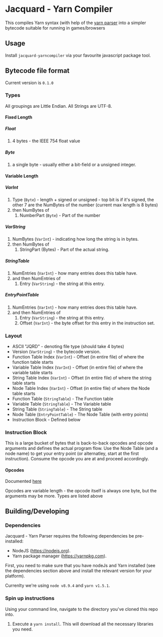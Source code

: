 # Jacquard - Yarn Compiler

This compiles Yarn syntax (with help of the [yarn parser](https://github.com/StirfireStudios/Jacquard-YarnParser) into a simpler bytecode suitable for running in games/browsers

## Usage

Install `jacquard-yarncompiler` via your favourite javascript package tool.

## Bytecode file format

Current version is `0.1.0`

### Types

All groupings are Little Endian. All Strings are UTF-8.

#### Fixed Length
##### Float
  1. 4 bytes - the IEEE 754 float value

##### Byte
  1. a single byte - usually either a bit-field or a unsigned integer.

#### Variable Length
##### VarInt
  1. Type (`Byte`) - length + signed or unsigned - top bit is if it's signed, the other 7 are the NumBytes of the number (current max length is 8 bytes)
  2. then NumBytes of 
     1. NumberPart (`Byte`) - Part of the number

##### VarString
  1. NumBytes (`VarInt`) - indicating how long the string is in bytes.
  2. then NumBytes of
     1. StringPart (Bytes) - Part of the actual string.

##### StringTable
  1. NumEntries (`VarInt`) - how many entries does this table have.
  2. and then NumEntries of
     1. Entry (`VarString`) - the string at this entry.

##### EntryPointTable
  1. NumEntries (`VarInt`) - how many entries does this table have.
  2. and then NumEntries of
     1. Entry (`VarString`) - the string at this entry.
     2. Offset (`VarInt`) - the byte offset for this entry in the instruction set.

### Layout

  - ASCII "JQRD" - denoting file type (should take 4 bytes)
  - Version (`VarString`) - the bytecode version.
  - Function Table Index (`VarInt`) - Offset (in entire file) of where the function table starts
  - Variable Table Index (`VarInt`) - Offset (in entire file) of where the variable table starts
  - String Table Index (`VarInt`) - Offset (in entire file) of where the string table starts
  - Node Table Index (`VarInt`) - Offset (in entire file) of where the Node table starts
  - Function Table (`StringTable`) - The Function table
  - Variable Table (`StringTable`) - The Variable table
  - String Table (`StringTable`) - The String table
  - Node Table (`EntryPointTable`) - The Node Table (with entry points)
  - Instruction Block - Defined below

### Instruction Block

This is a large bucket of bytes that is back-to-back opcodes and opcode arguments and defines the actual program flow. Use the Node Table (and a node name) to get your entry point (or alternatley, start at the first instruction). Consume the opcode you are at and proceed accordingly.

#### Opcodes

Documented [here](https://github.com/StirfireStudios/Jacquard-YarnCompiler/blob/master/src/commands/index.js#L9)

Opcodes are variable length - the opcode itself is always one byte, but the arguments may be more. Types are listed above

## Building/Developing

### Dependencies

Jacquard - Yarn Parser requires the following dependencies be pre-installed:

* NodeJS (https://nodejs.org).
* Yarn package manager (https://yarnpkg.com).

First, you need to make sure that you have nodeJs and Yarn installed (see the dependencies section above and install the relevant version for your platform).

Currenlty we're using `node v8.9.4` and `yarn v1.5.1`.

### Spin up instructions

Using your command line, navigate to the directory you've cloned this repo into.

  1. Execute a `yarn install`. This will download all the necessary libraries you need.
